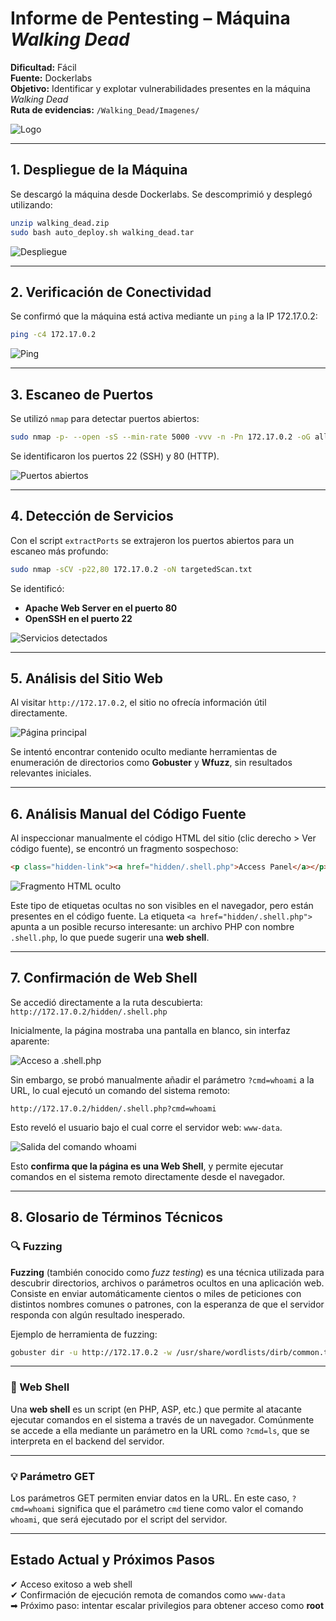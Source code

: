 # Informe de Pentesting – Máquina *Walking Dead*

**Dificultad:** Fácil  
**Fuente:** Dockerlabs  
**Objetivo:** Identificar y explotar vulnerabilidades presentes en la máquina *Walking Dead*  
**Ruta de evidencias:** `/Walking_Dead/Imagenes/`

![Logo](/Walking_Dead/Imagenes/Logo.png)

---

## 1. Despliegue de la Máquina

Se descargó la máquina desde Dockerlabs. Se descomprimió y desplegó utilizando:

```bash
unzip walking_dead.zip
sudo bash auto_deploy.sh walking_dead.tar
```

![Despliegue](/Walking_Dead/Imagenes/Despliegue.jpeg)

---

## 2. Verificación de Conectividad

Se confirmó que la máquina está activa mediante un `ping` a la IP 172.17.0.2:

```bash
ping -c4 172.17.0.2
```

![Ping](/Walking_Dead/Imagenes/Ping.jpeg)

---

## 3. Escaneo de Puertos

Se utilizó `nmap` para detectar puertos abiertos:

```bash
sudo nmap -p- --open -sS --min-rate 5000 -vvv -n -Pn 172.17.0.2 -oG allPorts.txt
```

Se identificaron los puertos 22 (SSH) y 80 (HTTP).

![Puertos abiertos](/Walking_Dead/Imagenes/Puertos.jpeg)

---

## 4. Detección de Servicios

Con el script `extractPorts` se extrajeron los puertos abiertos para un escaneo más profundo:

```bash
sudo nmap -sCV -p22,80 172.17.0.2 -oN targetedScan.txt
```

Se identificó:

- **Apache Web Server en el puerto 80**
- **OpenSSH en el puerto 22**

![Servicios detectados](/Walking_Dead/Imagenes/Servicios.jpeg)

---

## 5. Análisis del Sitio Web

Al visitar `http://172.17.0.2`, el sitio no ofrecía información útil directamente.

![Página principal](/Walking_Dead/Imagenes/Pagina.jpeg)

Se intentó encontrar contenido oculto mediante herramientas de enumeración de directorios como **Gobuster** y **Wfuzz**, sin resultados relevantes iniciales.

---

## 6. Análisis Manual del Código Fuente

Al inspeccionar manualmente el código HTML del sitio (clic derecho > Ver código fuente), se encontró un fragmento sospechoso:

```html
<p class="hidden-link"><a href="hidden/.shell.php">Access Panel</a></p>
```

![Fragmento HTML oculto](/Walking_Dead/Imagenes/Directorio_oculto.jpeg)

Este tipo de etiquetas ocultas no son visibles en el navegador, pero están presentes en el código fuente. La etiqueta `<a href="hidden/.shell.php">` apunta a un posible recurso interesante: un archivo PHP con nombre `.shell.php`, lo que puede sugerir una **web shell**.

---

## 7. Confirmación de Web Shell

Se accedió directamente a la ruta descubierta:  
`http://172.17.0.2/hidden/.shell.php`

Inicialmente, la página mostraba una pantalla en blanco, sin interfaz aparente:

![Acceso a .shell.php](/Walking_Dead/Imagenes/Directorio.jpeg)

Sin embargo, se probó manualmente añadir el parámetro `?cmd=whoami` a la URL, lo cual ejecutó un comando del sistema remoto:

```
http://172.17.0.2/hidden/.shell.php?cmd=whoami
```

Esto reveló el usuario bajo el cual corre el servidor web: `www-data`.

![Salida del comando whoami](/Walking_Dead/Imagenes/web_shell.jpeg)

Esto **confirma que la página es una Web Shell**, y permite ejecutar comandos en el sistema remoto directamente desde el navegador.

---

## 8. Glosario de Términos Técnicos

### 🔍 Fuzzing

**Fuzzing** (también conocido como *fuzz testing*) es una técnica utilizada para descubrir directorios, archivos o parámetros ocultos en una aplicación web. Consiste en enviar automáticamente cientos o miles de peticiones con distintos nombres comunes o patrones, con la esperanza de que el servidor responda con algún resultado inesperado.

Ejemplo de herramienta de fuzzing:
```bash
gobuster dir -u http://172.17.0.2 -w /usr/share/wordlists/dirb/common.txt
```

---

### 🔐 Web Shell

Una **web shell** es un script (en PHP, ASP, etc.) que permite al atacante ejecutar comandos en el sistema a través de un navegador. Comúnmente se accede a ella mediante un parámetro en la URL como `?cmd=ls`, que se interpreta en el backend del servidor.

---

### 💡 Parámetro GET

Los parámetros GET permiten enviar datos en la URL. En este caso, `?cmd=whoami` significa que el parámetro `cmd` tiene como valor el comando `whoami`, que será ejecutado por el script del servidor.

---

## Estado Actual y Próximos Pasos

✔ Acceso exitoso a web shell  
✔ Confirmación de ejecución remota de comandos como `www-data`  
➡ Próximo paso: intentar escalar privilegios para obtener acceso como **root**
